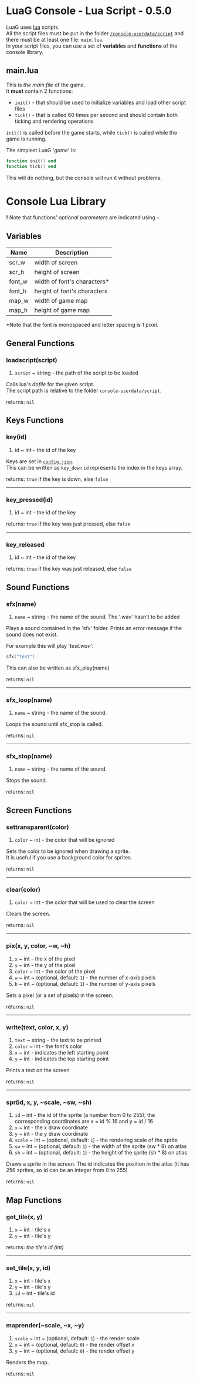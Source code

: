 # LuaG Console - Lua Script - 0.5.0

LuaG uses [lua](https://www.lua.org/) scripts.  
All the script files must be put in the folder [`/console-userdata/script`](Files-and-Folders.md#console-userdata--folder) and there must be at least one file: `main.lua`.  
In your script files, you can use a set of **variables** and **functions** of the console library.

## main.lua
This is *the main file* of the game.  
It **must** contain 2 functions:
- `init()` - that should be used to initialize variables and load other script files
- `tick()` - that is called 60 times per second and should contain both ticking and rendering operations

`init()` is called before the game starts, while `tick()` is called while the game is running.

The simplest LuaG '*game*' is:  
```lua
function init() end
function tick() end
```

This will do nothing, but the console will run it without problems.

# Console Lua Library

**!** Note that functions' *optional parameters* are indicated using `~`

## Variables
| Name      | Description                 |
| --------- | --------------------------- |
| scr_w     | width of screen             |
| scr_h     | height of screen            |
| font_w    | width of font's characters* |
| font_h    | height of font's characters |
| map_w     | width of game map           |
| map_h     | height of game map          |

*Note that the font is monospaced and letter spacing is 1 pixel.

## General Functions

### loadscript(script)
1. `script` ~ string - the path of the script to be loaded

Calls lua's *dofile* for the given script.  
The script path is relative to the folder `console-userdata/script`.

returns: `nil`

## Keys Functions

### key(id)
1. id ~ int - the id of the key

Keys are set in [`config.json`](Files-and-Folders.md#configjson--json-file).  
This can be written as `key_down`
`id` represents the index in the keys array.

returns: `true` if the key is down, else `false`

***

### key_pressed(id)
1. id ~ int - the id of the key

returns: `true` if the key was just pressed, else `false`

***

### key_released
1. id ~ int - the id of the key

returns: `true` if the key was just released, else `false`

## Sound Functions

### sfx(name)
1. `name` ~ string - the name of the sound. The '.wav' hasn't to be added

Plays a sound contained in the 'sfx' folder.
Prints an error message if the sound does not exist.

For example this will play '*test.wav*':
```lua
sfx("test")
```

This can also be written as sfx_play(name)

returns: `nil`

***

### sfx_loop(name)
1. `name` ~ string - the name of the sound.

Loops the sound until sfx_stop is called.

returns: `nil`

***

### sfx_stop(name)
1. `name` ~ string - the name of the sound.

Stops the sound.

returns: `nil`

## Screen Functions

### settransparent(color)
1. `color` ~ int - the color that will be ignored

Sets the color to be ignored when drawing a sprite.  
It is useful if you use a background color for sprites.

returns: `nil`

***

### clear(color)
1. `color` ~ int - the color that will be used to clear the screen

Clears the screen.

returns: `nil`

***

### pix(x, y, color, ~w, ~h)
1. `x` ~ int - the x of the pixel
2. `y` ~ int - the y of the pixel
3. `color` ~ int - the color of the pixel
4. `w` ~ int ~ (optional, default: `1`) - the number of x-axis pixels
5. `h` ~ int ~ (optional, default: `1`) - the number of y-axis pixels

Sets a pixel (or a set of pixels) in the screen.

returns: `nil`

***

### write(text, color, x, y)
1. `text` ~ string - the text to be printed
2. `color` ~ int - the font's color
3. `x` ~ int - indicates the left starting point
4. `y` ~ int - indicates the top starting point

Prints a text on the screen

returns: `nil`

***

### spr(id, x, y, ~scale, ~sw, ~sh)
1. `id` ~ int - the id of the sprite (a number from 0 to 255); the corresponding coordinates are x = id % 16 and y = id / 16
2. `x` ~ int - the x draw coordinate
3. `y` ~ int - the y draw coordinate
4. `scale` ~ int ~ (optional, default: `1`) - the rendering scale of the sprite
5. `sw` ~ int ~ (optional, default: `1`) - the width of the sprite (sw * 8) on atlas
6. `sh` ~ int ~ (optional, default: `1`) - the height of the sprite (sh * 8) on atlas

Draws a sprite in the screen.
The id indicates the position in the atlas (it has 256 sprites, so id can be an integer from 0 to 255)

returns: `nil`

## Map Functions

### get_tile(x, y)
1. `x` ~ int - tile's x
2. `y` ~ int - tile's y

returns: *the tile's id (int)*

***

### set_tile(x, y, id)
1. `x` ~ int - tile's x
2. `y` ~ int - tile's y
3. `id` ~ int - tile's id

returns: `nil`

***

### maprender(~scale, ~x, ~y)
1. `scale` ~ int ~ (optional, default: `1`) - the render scale
2. `x` ~ int ~ (optional, default: `0`) - the render offset x
3. `y` ~ int ~ (optional, default: `0`) - the render offset y

Renders the map.

returns: `nil`
